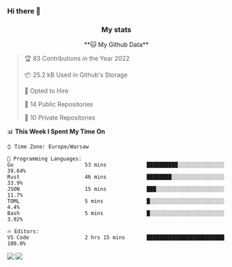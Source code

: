 ### Hi there 👋

<!--
**DamianKocjan/DamianKocjan** is a ✨ _special_ ✨ repository because its `README.md` (this file) appears on your GitHub profile.

Here are some ideas to get you started:

- 🔭 I’m currently working on ...
- 🌱 I’m currently learning ...
- 👯 I’m looking to collaborate on ...
- 🤔 I’m looking for help with ...
- 💬 Ask me about ...
- 📫 How to reach me: ...
- 😄 Pronouns: ...
- ⚡ Fun fact: ...
-->

<h3 align="center">My stats</h3>

<p align="center">
    <!--START_SECTION:waka-->
**🐱 My Github Data** 

> 🏆 83 Contributions in the Year 2022
 > 
> 📦 25.2 kB Used in Github's Storage 
 > 
> 💼 Opted to Hire
 > 
> 📜 14 Public Repositories 
 > 
> 🔑 10 Private Repositories  
 > 
📊 **This Week I Spent My Time On** 

```text
⌚︎ Time Zone: Europe/Warsaw

💬 Programming Languages: 
Go                       53 mins             ██████████░░░░░░░░░░░░░░░   39.64% 
Rust                     46 mins             ████████░░░░░░░░░░░░░░░░░   33.9% 
JSON                     15 mins             ███░░░░░░░░░░░░░░░░░░░░░░   11.7% 
TOML                     5 mins              █░░░░░░░░░░░░░░░░░░░░░░░░   4.4% 
Bash                     5 mins              █░░░░░░░░░░░░░░░░░░░░░░░░   3.92%

🔥 Editors: 
VS Code                  2 hrs 15 mins       █████████████████████████   100.0%

```


<!--END_SECTION:waka-->
</p>

<img align="left" src="https://github-readme-stats.vercel.app/api?username=DamianKocjan&&layout=compact&count_private=true&show_icons=true&hide_border=true&include_all_commits=true&bg_color=0D1117&title_color=FFFFFF&text_color=FFFFFF&icon_color=FFFFFF">
<img align="left" src="https://github-readme-stats.vercel.app/api/top-langs/?username=DamianKocjan&layout=compact&hide_border=true&card_width=250&bg_color=0D1117&title_color=FFFFFF&text_color=FFFFFF&icon_color=FFFFFF">
